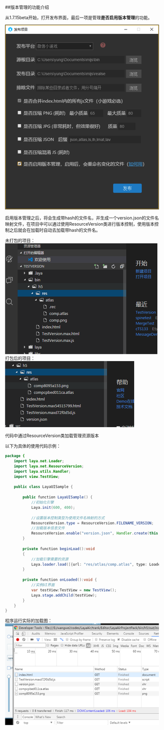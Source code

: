 ##版本管理的功能介绍

从1.7.15beta开始，打开发布界面，最后一项是管理**是否启用版本管理**的功能。

![publish](res/publish.png) 

​	启用版本管理之后，将会生成带hash的文件名，并生成一个version.json的文件名映射文件，在项目中可以通过使用ResourceVersion类进行版本控制，使用版本控制之后就会在加载时自动去加载带hash的文件名。

未打包的项目：
![publish](res/old.png) 
打包后的项目：
![publish](res/hashed.png) 



代码中通过ResourceVersion类加载管理资源版本

以下为具体的使用代码示例：

```java
package {
	import laya.net.Loader;
	import laya.net.ResourceVersion;
	import laya.utils.Handler;
	import view.TestView;
	
	public class LayaUISample {
		
		public function LayaUISample() {
			//初始化引擎
			Laya.init(600, 400);
			
			//设置版本控制类型为使用文件名映射的方式
			ResourceVersion.type = ResourceVersion.FILENAME_VERSION;
			//加载版本信息文件
			ResourceVersion.enable("version.json", Handler.create(this, beginLoad));		
		}
		
		private function beginLoad():void
		{
			//加载引擎需要的资源
			Laya.loader.load([{url: "res/atlas/comp.atlas", type: Loader.ATLAS}], Handler.create(this, onLoaded));
		}
		
		private function onLoaded():void {
			//实例UI界面
			var testView:TestView = new TestView();
			Laya.stage.addChild(testView);
		}
	}
}
```

程序运行实际的加载图：
![publish](res/load.png) 